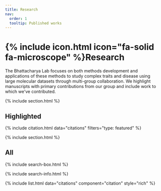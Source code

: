 ```yaml
---
title: Research
nav:
  order: 1
  tooltip: Published works
---
```


# {% include icon.html icon="fa-solid fa-microscope" %}Research

The Bhattacharya Lab focuses on both methods development and applications of these methods to study complex traits and disease using large molecular datasets through multi-group collaboration. We highlight manuscripts with primary contributions from our group and include work to which we've contributed.

{% include section.html %}

## Highlighted

{% include citation.html data="citations" filters="type: featured" %}

{% include section.html %}

## All

{% include search-box.html %}

{% include search-info.html %}

{% include list.html data="citations" component="citation" style="rich" %}
